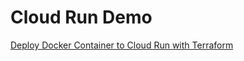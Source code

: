# Cloud Run Demo

[Deploy Docker Container to Cloud Run with Terraform](https://sridasyam.com/deploy-docker-container-to-cloud-run-with-terraform)
